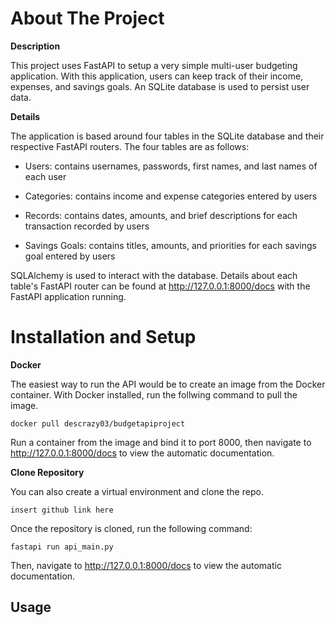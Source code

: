 # About The Project

**Description**

This project uses FastAPI to setup a very simple multi-user budgeting application. With this application, users can keep track of their income, expenses, and savings goals. An SQLite database is used to persist user data. 

**Details**

The application is based around four tables in the SQLite database and their respective FastAPI routers. The four tables are as follows:
- Users: contains usernames, passwords, first names, and last names of each user

- Categories: contains income and expense categories entered by users

- Records: contains dates, amounts, and brief descriptions for each transaction recorded by users
 
- Savings Goals: contains titles, amounts, and priorities for each savings goal entered by users

SQLAlchemy is used to interact with the database. Details about each table's FastAPI router can be found at http://127.0.0.1:8000/docs with the FastAPI application running.

# Installation and Setup
**Docker**

The easiest way to run the API would be to create an image from the Docker container. With Docker installed, run the follwing command to pull the image.

```
docker pull descrazy03/budgetapiproject
```

Run a container from the image and bind it to port 8000, then navigate to http://127.0.0.1:8000/docs to view the automatic documentation.

**Clone Repository**

You can also create a virtual environment and clone the repo.
```
insert github link here
```
Once the repository is cloned, run the following command:
```
fastapi run api_main.py
```
Then, navigate to http://127.0.0.1:8000/docs to view the automatic documentation.

## Usage
